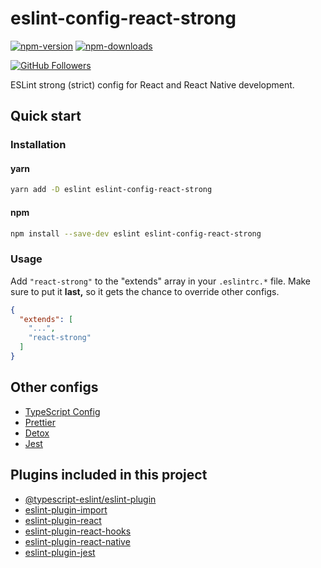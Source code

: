 # eslint-config-react-strong

[![npm-version](https://img.shields.io/npm/v/eslint-config-react-strong)](https://www.npmjs.com/package/eslint-config-react-strong)
[![npm-downloads](https://img.shields.io/npm/dt/eslint-config-react-strong)](https://www.npmjs.com/package/eslint-config-react-strong)

[![GitHub Followers](https://img.shields.io/github/followers/svbutko?label=Follow%20%40svbutko&style=social)](https://github.com/svbutko)

ESLint strong (strict) config for React and React Native development.

## Quick start

### Installation

#### yarn

```sh
yarn add -D eslint eslint-config-react-strong
```

#### npm

```sh
npm install --save-dev eslint eslint-config-react-strong
```

### Usage

Add `"react-strong"` to the "extends" array in your `.eslintrc.*` file. Make sure to put it **last,** so it gets the chance to override other configs.

```json
{
  "extends": [
    "...",
    "react-strong"
  ]
}
```

## Other configs

- [TypeScript Config](./configs/tsconfig.md)
- [Prettier](./configs/prettierrc.md)
- [Detox](./configs/detox.md)
- [Jest](./configs/jest.md)

## Plugins included in this project

- [@typescript-eslint/eslint-plugin]
- [eslint-plugin-import]
- [eslint-plugin-react]
- [eslint-plugin-react-hooks]
- [eslint-plugin-react-native]
- [eslint-plugin-jest]

[@typescript-eslint/eslint-plugin]: https://github.com/typescript-eslint/typescript-eslint
[eslint-plugin-import]: https://github.com/benmosher/eslint-plugin-import
[eslint-plugin-unused-imports]: https://github.com/sweepline/eslint-plugin-unused-imports
[eslint-plugin-react]: https://github.com/yannickcr/eslint-plugin-react
[eslint-plugin-react-hooks]: https://github.com/facebook/react/tree/main/packages/eslint-plugin-react-hooks
[eslint-plugin-react-native]: https://github.com/Intellicode/eslint-plugin-react-native
[eslint-plugin-jest]: https://github.com/jest-community/eslint-plugin-jest
